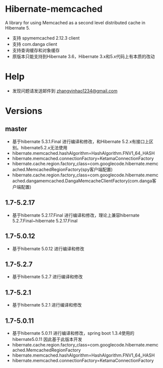 # Hibernate-memcached
A library for using Memcached as a second level distributed cache in Hibernate 5.
  * 支持 spymemcached 2.12.3 client
  * 支持 com.danga client
  * 支持查询缓存和对象缓存
  * 原版本只能支持到Hibernate 3.6，Hibernate 3.x和5.x代码上有本质的改动

# Help
  * 发现问题请发送邮件到 zhangyinhao1234@gmail.com

# Versions
## master
  * 基于hibernate 5.3.1.Final 进行编译和修改，和Hibernate 5.2.x有接口上区别。hibernate5.2.x无法使用
  * hibernate.memcached.hashAlgorithm=HashAlgorithm.FNV1_64_HASH
  * hibernate.memcached.connectionFactory=KetamaConnectionFactory
  * hibernate.cache.region.factory_class=com.googlecode.hibernate.memcached.MemcachedRegionFactory(spy客户端配置)
  * hibernate.cache.region.factory_class=com.googlecode.hibernate.memcached.dangamemcached.DangaMemcacheClientFactory(com.danga客户端配置)



## 1.7-5.2.17

- 基于hibernate 5.2.17.Final 进行编译和修改，理论上兼容hibernate 5.2.7.Final~hibernate 5.2.17.Final

## 1.7-5.0.12

  * 基于hibernate 5.0.12 进行编译和修改

## 1.7-5.2.7
  * 基于hibernate 5.2.7 进行编译和修改

## 1.7-5.2.1
  * 基于hibernate 5.2.1 进行编译和修改

## 1.7-5.0.11
  * 基于hibernate 5.0.11 进行编译和修改，spring boot 1.3.4使用的 hibernate5.0.11 因此基于此版本开发
  * hibernate.cache.region.factory_class=com.googlecode.hibernate.memcached.MemcachedRegionFactory
  * hibernate.memcached.hashAlgorithm=HashAlgorithm.FNV1_64_HASH
  * hibernate.memcached.connectionFactory=KetamaConnectionFactory

